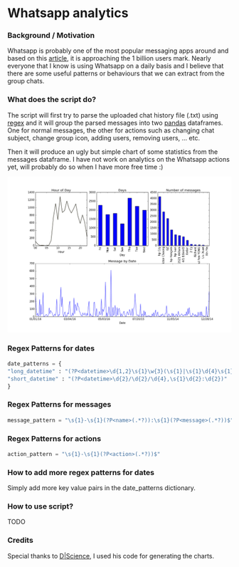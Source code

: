 # Whatsapp analytics

### Background / Motivation

Whatsapp is probably    one of the most popular messaging apps around and based on this [article][1], it is approaching the 1 billion users mark. Nearly everyone that I know is using Whatsapp on a daily basis and I believe that there are some useful patterns or behaviours that we can extract from the group chats. 

### What does the script do?
The script will first try to parse the uploaded chat history file (.txt) using [regex][2] and it will group the parsed messages into two [pandas][3] dataframes. One for normal messages, the other for actions such as changing chat subject, change group icon, adding users, removing users, ... etc. 

Then it will produce an ugly but simple chart of some statistics from the messages dataframe. I have not work on analytics on the Whatsapp actions yet, will probably do so when I have more free time :) 

![Sample Chart](./sample_chart.png)

### Regex Patterns for dates
```python
date_patterns = {
"long_datetime" : "(?P<datetime>\d{1,2}\s{1}\w{3}(\s{1}|\s{1}\d{4}\s{1})\d{2}:\d{2})",
"short_datetime" : "(?P<datetime>\d{2}/\d{2}/\d{4},\s{1}\d{2}:\d{2})"
}
```

### Regex Patterns for messages
```python
message_pattern = "\s{1}-\s{1}(?P<name>(.*?)):\s{1}(?P<message>(.*?))$"
```

### Regex Patterns for actions
```python
action_pattern = "\s{1}-\s{1}(?P<action>(.*?))$"
```

### How to add more regex patterns for dates
Simply add more key value pairs in the date_patterns dictionary.

### How to use script?

TODO

### Credits
Special thanks to [D|Science][4], I used his code for generating the charts.




[1]: http://www.wired.com/2016/01/whatsapp-is-nearing-a-billion-users-now-its-time-to-find-the-money/
[2]: https://en.wikipedia.org/wiki/Regular_expression
[3]: http://pandas.pydata.org/
[4]: http://dscience.co.uk/whatsapp-ening-text-analytics-with-a-whatsapp-message-log/
